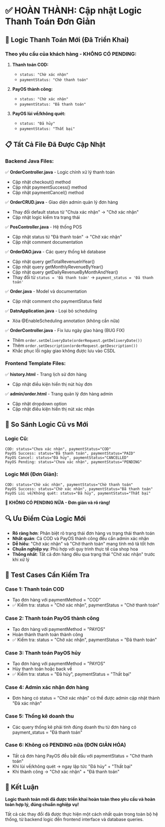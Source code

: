 # ✅ HOÀN THÀNH: Cập nhật Logic Thanh Toán Đơn Giản

## 🎯 Logic Thanh Toán Mới (Đã Triển Khai)

### Theo yêu cầu của khách hàng - KHÔNG CÓ PENDING:

1. **Thanh toán COD:** 
   - `status: "Chờ xác nhận"`
   - `paymentStatus: "Chờ thanh toán"`

2. **PayOS thành công:** 
   - `status: "Chờ xác nhận"`
   - `paymentStatus: "Đã thanh toán"`

3. **PayOS lùi về/không quét:** 
   - `status: "Đã hủy"`
   - `paymentStatus: "Thất bại"`

## 📋 Tất Cả File Đã Được Cập Nhật

### Backend Java Files:
✅ **OrderController.java** - Logic chính xử lý thanh toán
- Cập nhật checkout() method
- Cập nhật paymentSuccess() method  
- Cập nhật paymentCancel() method

✅ **OrderCRUD.java** - Giao diện admin quản lý đơn hàng
- Thay đổi default status từ "Chưa xác nhận" → "Chờ xác nhận"
- Cập nhật logic kiểm tra trạng thái

✅ **PosController.java** - Hệ thống POS
- Cập nhật status từ "Đã thanh toán" → "Chờ xác nhận"
- Cập nhật comment documentation

✅ **OrderDAO.java** - Các query thống kê database
- Cập nhật query getTotalRevenueInYear()
- Cập nhật query getMonthlyRevenueByYear()
- Cập nhật query getDailyRevenueByMonthAndYear()
- Thay đổi từ `status = 'Đã thanh toán'` → `payment_status = 'Đã thanh toán'`

✅ **Order.java** - Model và documentation
- Cập nhật comment cho paymentStatus field

✅ **DatnApplication.java** - Loại bỏ scheduling
- Xóa @EnableScheduling annotation (không cần nữa)

✅ **OrderController.java** - Fix lưu ngày giao hàng (BUG FIX)
- Thêm `order.setDeliveryDate(orderRequest.getDeliveryDate())`
- Thêm `order.setDescription(orderRequest.getDescription())`
- Khắc phục lỗi ngày giao không được lưu vào CSDL

### Frontend Template Files:
✅ **history.html** - Trang lịch sử đơn hàng
- Cập nhật điều kiện hiển thị nút hủy đơn

✅ **admin/order.html** - Trang quản lý đơn hàng admin
- Cập nhật dropdown option
- Cập nhật điều kiện hiển thị nút xác nhận

## 🔄 So Sánh Logic Cũ vs Mới

### Logic Cũ:
```
COD: status="Chưa xác nhận", paymentStatus="COD"
PayOS Success: status="Đã thanh toán", paymentStatus="PAID"  
PayOS Cancel: status="Đã hủy", paymentStatus="CANCELLED"
PayOS Pending: status="Chưa xác nhận", paymentStatus="PENDING"
```

### Logic Mới (Đơn Giản):
```
COD: status="Chờ xác nhận", paymentStatus="Chờ thanh toán"
PayOS Success: status="Chờ xác nhận", paymentStatus="Đã thanh toán"
PayOS Lùi về/Không quét: status="Đã hủy", paymentStatus="Thất bại"
```

**🚫 KHÔNG CÓ PENDING NỮA - Đơn giản và rõ ràng!**

## 🔍 Ưu Điểm Của Logic Mới

- **Rõ ràng hơn**: Phân biệt rõ trạng thái đơn hàng vs trạng thái thanh toán
- **Nhất quán**: Cả COD và PayOS thành công đều cần admin xác nhận
- **Dễ hiểu**: "Chờ xác nhận" và "Chờ thanh toán" mang tính mô tả tốt hơn
- **Chuẩn nghiệp vụ**: Phù hợp với quy trình thực tế của shop hoa
- **Thống nhất**: Tất cả đơn hàng đều qua trạng thái "Chờ xác nhận" trước khi xử lý

## 📝 Test Cases Cần Kiểm Tra

### Case 1: Thanh toán COD
- Tạo đơn hàng với paymentMethod = "COD"
- ✅ Kiểm tra: status = "Chờ xác nhận", paymentStatus = "Chờ thanh toán"

### Case 2: Thanh toán PayOS thành công  
- Tạo đơn hàng với paymentMethod = "PAYOS"
- Hoàn thành thanh toán thành công
- ✅ Kiểm tra: status = "Chờ xác nhận", paymentStatus = "Đã thanh toán"

### Case 3: Thanh toán PayOS hủy
- Tạo đơn hàng với paymentMethod = "PAYOS" 
- Hủy thanh toán hoặc back về
- ✅ Kiểm tra: status = "Đã hủy", paymentStatus = "Thất bại"

### Case 4: Admin xác nhận đơn hàng
- Đơn hàng có status = "Chờ xác nhận" có thể được admin cập nhật thành "Đã xác nhận"

### Case 5: Thống kê doanh thu
- Các query thống kê phải tính đúng doanh thu từ đơn hàng có payment_status = "Đã thanh toán"

### Case 6: Không có PENDING nữa (ĐƠN GIẢN HÓA)
- Tất cả đơn hàng PayOS đều bắt đầu với paymentStatus = "Chờ thanh toán"
- Khi lùi về/không quét → ngay lập tức "Đã hủy" + "Thất bại"
- Khi thành công → "Chờ xác nhận" + "Đã thanh toán"

## 🎉 Kết Luận

**Logic thanh toán mới đã được triển khai hoàn toàn theo yêu cầu và hoàn toàn hợp lý, đúng chuẩn nghiệp vụ!**

Tất cả các thay đổi đã được thực hiện một cách nhất quán trong toàn bộ hệ thống, từ backend logic đến frontend interface và database queries.
